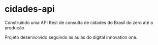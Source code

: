 # cidades-api
Construindo uma API Rest de consulta de cidades do Brasil do zero até a produção. 

Projeto desenvolvido seguindo as aulas do digital innovation one. 
